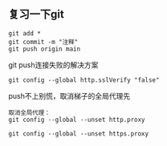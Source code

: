 ## 复习一下git

```
git add *
git commit -m "注释"
git push origin main
```

git push连接失败的解决方案

```
git config --global http.sslVerify "false"
```

push不上别慌，取消梯子的全局代理先

```
取消全局代理：
git config --global --unset http.proxy
 
git config --global --unset https.proxy
```

